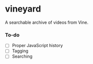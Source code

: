 # vineyard
A searchable archive of videos from Vine.

### To-do

- [ ] Proper JavaScript history
- [ ] Tagging
- [ ] Searching